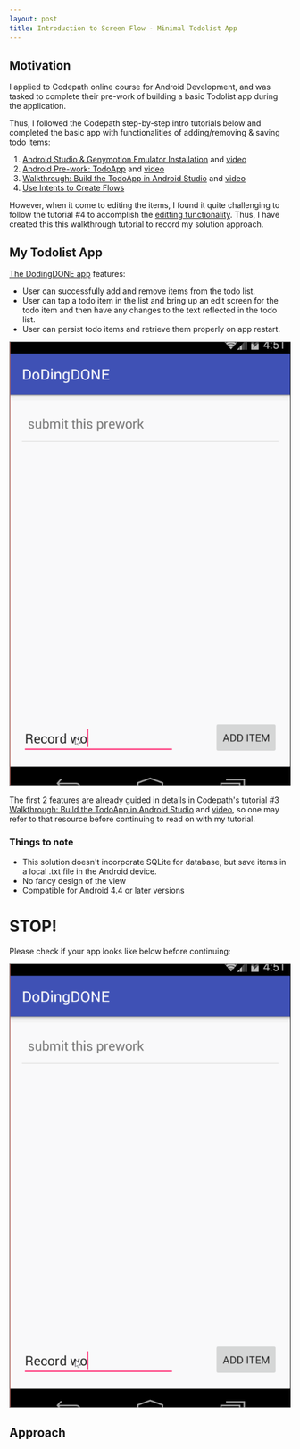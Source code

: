 ```yaml
---
layout: post
title: Introduction to Screen Flow - Minimal Todolist App
---
```


## Motivation
I applied to Codepath online course for Android Development, and was tasked to complete their pre-work of building a basic Todolist app during the application.

Thus, I followed the Codepath step-by-step intro tutorials below and completed the basic app with functionalities of adding/removing & saving todo items:

1. [Android Studio & Genymotion Emulator Installation](https://docs.google.com/presentation/d/1iD0sMc-qIG80yZ1AQfDU5nxSAl3Xe4nx-2W_g9yzMSM/edit?usp=sharing) and [video](https://vimeo.com/113893631)
2. [Android Pre-work: TodoApp](http://courses.codepath.com/snippets/intro_to_android/prework) and [video](https://vimeo.com/113893630)
3. [Walkthrough: Build the TodoApp in Android Studio](https://docs.google.com/presentation/d/15JnmfmFa0hJOEkBhG_TeymChLzDzpOTJvBlOj29A9fY/edit?usp=sharing) and [video](https://vimeo.com/72475810)
4. [Use Intents to Create Flows](http://guides.codepath.com/android/Using-Intents-to-Create-Flows)

However, when it come to editing the items, I found it quite challenging to follow the tutorial #4 to accomplish the [editting functionality](http://courses.codepath.com/snippets/intro_to_android/prework#heading-conceptual-overview).
Thus, I have created this this walkthrough tutorial to record my solution approach.

## My Todolist App

[The DodingDONE app](https://github.com/arishuynhvan/dodingDONE) features:
- User can successfully add and remove items from the todo list.
- User can tap a todo item in the list and bring up an edit screen for the todo item and then have any changes to the text reflected in the todo list.
- User can persist todo items and retrieve them properly on app restart.

![DodingDone v0.1.0 Demo](/images/dodingDONE-v0.1.0.gif)

The first 2 features are already guided in details in Codepath's tutorial #3 [Walkthrough: Build the TodoApp in Android Studio](https://docs.google.com/presentation/d/15JnmfmFa0hJOEkBhG_TeymChLzDzpOTJvBlOj29A9fY/edit?usp=sharing) and [video](https://vimeo.com/72475810),
so one may refer to that resource before continuing to read on with my tutorial.

### Things to note
- This solution doesn't incorporate SQLite for database, but save items in a local .txt file in the Android device.
- No fancy design of the view
- Compatible for Android 4.4 or later versions

# STOP!

Please check if your app looks like below before continuing:

![DodingDONE v0.0.1 Demo](/images/dodingDONE-v0.1.0.gif)

## Approach


